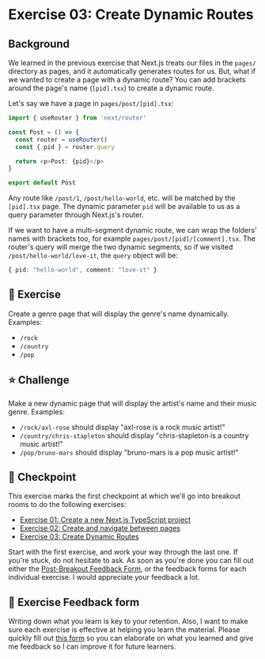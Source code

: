 # Exercise 03: Create Dynamic Routes

## Background

We learned in the previous exercise that Next.js treats our files in the `pages/` directory as pages, and it automatically generates routes for us. But, what if we wanted to create a page with a dynamic route? You can add brackets around the page's name (`[pid].tsx`) to create a dynamic route.

Let's say we have a page in `pages/post/[pid].tsx`:

```typescript
import { useRouter } from 'next/router'

const Post = () => {
  const router = useRouter()
  const { pid } = router.query

  return <p>Post: {pid}</p>
}

export default Post
```

Any route like `/post/1`, `/post/hello-world`, etc. will be matched by the `[pid].tsx` page. The dynamic parameter `pid` will be available to us as a query parameter through Next.js's router.

If we want to have a multi-segment dynamic route, we can wrap the folders' names with brackets too, for example `pages/post/[pid]/[comment].tsx`. The router's query will merge the two dynamic segments, so if we visited `/post/hello-world/love-it`, the `query` object will be:
```typescript
{ pid: "hello-world", comment: "love-it" }
```

## 🚀 Exercise

Create a genre page that will display the genre's name dynamically. Examples:
- `/rock`
- `/country`
- `/pop`

## ⭐️ Challenge

Make a new dynamic page that will display the artist's name and their music genre. Examples:
- `/rock/axl-rose` should display "axl-rose is a rock music artist!"
- `/country/chris-stapleton` should display "chris-stapleton is a country music artist!"
- `/pop/bruno-mars` should display "bruno-mars is a pop music artist!"

## 🚩 Checkpoint
This exercise marks the first checkpoint at which we'll go into breakout rooms to do the following exercises:
- [Exercise 01: Create a new Next.js TypeScript project](../exercise-01--create-a-new-next-js-type-script-project)
- [Exercise 02: Create and navigate between pages](../exercise-02--create-and-navigate-between-pages)
- [Exercise 03: Create Dynamic Routes](../exercise-03--create-dynamic-routes)

Start with the first exercise, and work your way through the last one. If you're stuck, do not hesitate to ask. As soon as you're done you can fill out either the [Post-Breakout Feedback Form](https://docs.google.com/forms/d/e/1FAIpQLSda0BFV57OWbSkshNC_jZ809HEBOuW_MzLEz1Bq4PVKtI7R9w/viewform?usp=pp_url&entry.651170566=Group+1:+New+Project,+Pages+%26+Navigation,+Dynamic+Routes), or the feedback forms for each individual exercise. I would appreciate your feedback a lot.

## 🍩 Exercise Feedback form

Writing down what you learn is key to your retention. Also, I want to make sure each exercise is effective at helping you learn the material. Please quickly fill out [this form](https://docs.google.com/forms/d/e/1FAIpQLSeKPJV5UInaNFlZawN7vZdNyPngyinrkp7eoQO0vzwGzh2EtQ/viewform?usp=pp_url&entry.651170566=Exercise+03+-+Create+Dynamic+Routes) so you can elaborate on what you learned and give me feedback so I can improve it for future learners.